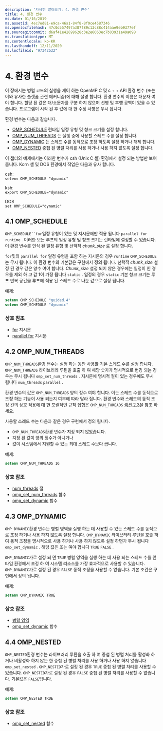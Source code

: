 ```yaml
---
description: '자세히 알아보기: 4. 환경 변수'
title: 4. 환경 변수
ms.date: 01/16/2019
ms.assetid: 4ec7ed81-e9ca-46a1-84f8-8f9ce4587346
ms.openlocfilehash: 47c0d557497a387f89c13c88c414aae9eb9377ef
ms.sourcegitcommit: d6af41e42699628c3e2e6063ec7b03931a49a098
ms.translationtype: MT
ms.contentlocale: ko-KR
ms.lasthandoff: 12/11/2020
ms.locfileid: "97342532"
---
```

# <a name="4-environment-variables"></a>4. 환경 변수

이 장에서는 병렬 코드의 실행을 제어 하는 OpenMP C 및 c + + API 환경 변수 (또는 이와 유사한 플랫폼 관련 메커니즘)에 대해 설명 합니다.  환경 변수의 이름은 대문자 여야 합니다. 할당 된 값은 대/소문자를 구분 하지 않으며 선행 및 후행 공백이 있을 수 있습니다.  프로그램이 시작 된 후 값에 대 한 수정 사항은 무시 됩니다.

환경 변수는 다음과 같습니다.

- [OMP_SCHEDULE](#41-omp_schedule) 런타임 일정 유형 및 청크 크기를 설정 합니다.
- [OMP_NUM_THREADS](#42-omp_num_threads) 는 실행 중에 사용할 스레드 수를 설정 합니다.
- [OMP_DYNAMIC](#43-omp_dynamic) 는 스레드 수를 동적으로 조정 하도록 설정 하거나 해제 합니다.
- [OMP_NESTED](#44-omp_nested) 중첩 된 병렬 처리를 사용 하거나 사용 하지 않도록 설정 합니다.

이 챕터의 예제에서는 이러한 변수가 csh (Unix C 셸) 환경에서 설정 되는 방법만 보여 줍니다. Korn 셸 및 DOS 환경에서 작업은 다음과 유사 합니다.

csh:  
`setenv OMP_SCHEDULE "dynamic"`

ksh:  
`export OMP_SCHEDULE="dynamic"`

DOS  
`set OMP_SCHEDULE="dynamic"`

## <a name="41-omp_schedule"></a><a name="41-omp_schedule"></a> 4.1 OMP_SCHEDULE

`OMP_SCHEDULE``for`일정 유형이 있는 및 지시문에만 적용 됩니다 `parallel for` `runtime` . 이러한 모든 루프의 일정 유형 및 청크 크기는 런타임에 설정할 수 있습니다. 이 환경 변수를 인식 된 일정 유형 및 선택적 *chunk_size* 로 설정 합니다.

`for`및의 `parallel for` 일정 유형을 포함 하는 지시문의 경우 `runtime` `OMP_SCHEDULE` 는 무시 됩니다. 이 환경 변수의 기본값은 구현에서 정의 됩니다. 선택적 *chunk_size* 설정 된 경우 값은 양수 여야 합니다. *Chunk_size* 설정 되지 않은 경우에는 일정이 인 경우를 제외 하 고 값 1이 가정 됩니다 `static` . 일정의 경우 `static` 기본 청크 크기는 루프 반복 공간을 루프에 적용 된 스레드 수로 나눈 값으로 설정 됩니다.

예제:

```csh
setenv OMP_SCHEDULE "guided,4"
setenv OMP_SCHEDULE "dynamic"
```

### <a name="cross-references"></a>상호 참조

- [for](2-directives.md#241-for-construct) 지시문
- [parallel for](2-directives.md#251-parallel-for-construct) 지시문

## <a name="42-omp_num_threads"></a><a name="42-omp_num_threads"></a> 4.2 OMP_NUM_THREADS

`OMP_NUM_THREADS`환경 변수는 실행 하는 동안 사용할 기본 스레드 수를 설정 합니다. `OMP_NUM_THREADS` 라이브러리 루틴을 호출 하 여 해당 숫자가 명시적으로 변경 되는 경우는 무시 됩니다 `omp_set_num_threads` . 지시문에 명시적 절이 있는 경우에도 무시 됩니다 `num_threads` `parallel` .

환경 변수의 값은 `OMP_NUM_THREADS` 양의 정수 여야 합니다. 이는 스레드 수를 동적으로 조정 하는 기능이 사용 되는지 여부에 따라 달라 집니다. 환경 변수와 스레드의 동적 조정 간의 상호 작용에 대 한 포괄적인 규칙 집합은 `OMP_NUM_THREADS` [섹션 2.3](2-directives.md#23-parallel-construct)을 참조 하세요.

사용할 스레드 수는 다음과 같은 경우 구현에서 정의 됩니다.

- `OMP_NUM_THREADS`환경 변수가 지정 되지 않았습니다.
- 지정 된 값이 양의 정수가 아니거나
- 값이 시스템에서 지원할 수 있는 최대 스레드 수보다 큽니다.

예제:

```csh
setenv OMP_NUM_THREADS 16
```

### <a name="cross-references"></a>상호 참조

- [num_threads](2-directives.md#23-parallel-construct) 절
- [omp_set_num_threads](3-run-time-library-functions.md#311-omp_set_num_threads-function) 함수
- [omp_set_dynamic](3-run-time-library-functions.md#317-omp_set_dynamic-function) 함수

## <a name="43-omp_dynamic"></a><a name="43-omp_dynamic"></a> 4.3 OMP_DYNAMIC

`OMP_DYNAMIC`환경 변수는 병렬 영역을 실행 하는 데 사용할 수 있는 스레드 수를 동적으로 조정 하거나 사용 하지 않도록 설정 합니다. `OMP_DYNAMIC` 라이브러리 루틴을 호출 하 여 동적 조정을 명시적으로 사용 하거나 사용 하지 않도록 설정 하면가 무시 됩니다 `omp_set_dynamic` . 해당 값은 또는 여야 합니다 `TRUE` `FALSE` .

`OMP_DYNAMIC`가로 설정 되 면 `TRUE` 병렬 영역을 실행 하는 데 사용 되는 스레드 수를 런타임 환경에서 조정 하 여 시스템 리소스를 가장 효과적으로 사용할 수 있습니다.  `OMP_DYNAMIC`가로 설정 된 경우 `FALSE` 동적 조정을 사용할 수 없습니다. 기본 조건은 구현에서 정의 됩니다.

예제:

```csh
setenv OMP_DYNAMIC TRUE
```

### <a name="cross-references"></a>상호 참조

- [병렬 영역](2-directives.md#23-parallel-construct)
- [omp_set_dynamic](3-run-time-library-functions.md#317-omp_set_dynamic-function) 함수

## <a name="44-omp_nested"></a><a name="44-omp_nested"></a> 4.4 OMP_NESTED

`OMP_NESTED`환경 변수는 라이브러리 루틴을 호출 하 여 중첩 된 병렬 처리를 활성화 하거나 비활성화 하지 않는 한 중첩 된 병렬 처리를 사용 하거나 사용 하지 않습니다 `omp_set_nested` . `OMP_NESTED`가로 설정 된 경우 `TRUE` 중첩 된 병렬 처리를 사용할 수 있습니다. `OMP_NESTED`가로 설정 된 경우 `FALSE` 중첩 된 병렬 처리를 사용할 수 없습니다. 기본값은 `FALSE`입니다.

예제:

```csh
setenv OMP_NESTED TRUE
```

### <a name="cross-reference"></a>상호 참조

- [omp_set_nested](3-run-time-library-functions.md#319-omp_set_nested-function) 함수
